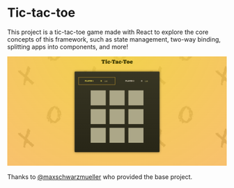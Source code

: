 # Tic-tac-toe

This project is a tic-tac-toe game made with React to explore the core concepts of this framework, such as state management, two-way binding, splitting apps into components, and more!

![Game preview](final-game-print.png)

Thanks to [@maxschwarzmueller](https://github.com/maxschwarzmueller) who provided the base project.